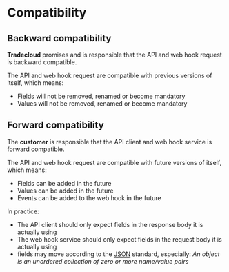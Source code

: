 # Compatibility

## Backward compatibility

**Tradecloud** promises and is responsible that the API and web hook request is backward compatible.

The API and web hook request are compatible with previous versions of itself, which means:

* Fields will not be removed, renamed or become mandatory
* Values will not be removed, renamed or become mandatory

## Forward compatibility

The **customer** is responsible that the API client and web hook service is forward compatible.  
  
The API and web hook request are compatible with future versions of itself, which means:

* Fields can be added in the future
* Values can be added in the future
* Events can be added to the web hook in the future

In practice:

* The API client should only expect fields in the response body it is actually using
* The web hook service should only expect fields in the request body it is actually using
* fields may move according to the [JSON](https://tradecloud.gitbook.io/api/api/standards#json) standard, especially:  _An object is an unordered collection of zero or more name/value pairs_

